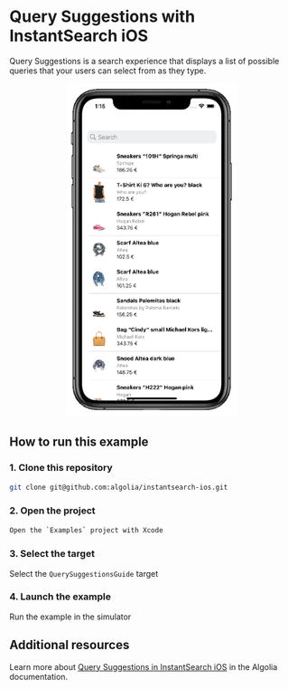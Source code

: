 #  Query Suggestions with InstantSearch iOS

Query Suggestions is a search experience that displays a list of possible queries that your users can select from as 
they type.

<p align="center">
<img src="/Resources/query-suggestions-guide.gif" width="300"/>
</p>


## How to run this example

### 1. Clone this repository

```sh
git clone git@github.com:algolia/instantsearch-ios.git
```

### 2. Open the project

```sh
Open the `Examples` project with Xcode 
```

### 3. Select the target

Select the `QuerySuggestionsGuide` target

### 4. Launch the example

Run the example in the simulator

## Additional resources
Learn more about [Query Suggestions in InstantSearch iOS](https://www.algolia.com/doc/guides/building-search-ui/ui-and-ux-patterns/query-suggestions/ios/) in the Algolia documentation.

